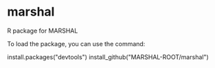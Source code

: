 # marshal
R package for MARSHAL


To load the package, you can use the command:

  install.packages("devtools")
  install_github("MARSHAL-ROOT/marshal")
